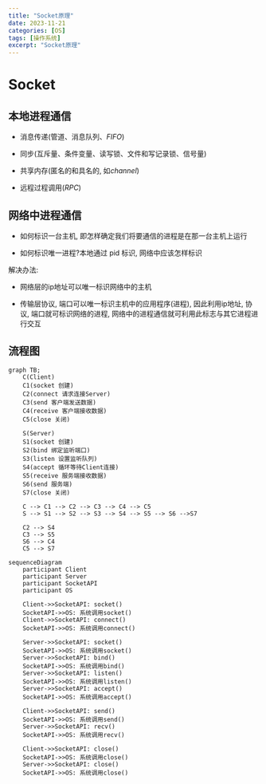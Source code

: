 ```yaml
---
title: "Socket原理"
date: 2023-11-21
categories: [OS]
tags: [操作系统]
excerpt: "Socket原理"
---
```


# Socket

## 本地进程通信

- 消息传递(管道、消息队列、$FIFO$)

- 同步(互斥量、条件变量、读写锁、文件和写记录锁、信号量)

- 共享内存(匿名的和具名的, 如$channel$)

- 远程过程调用($RPC$)

## 网络中进程通信

- 如何标识一台主机, 即怎样确定我们将要通信的进程是在那一台主机上运行

- 如何标识唯一进程?本地通过 pid 标识, 网络中应该怎样标识

解决办法:

- 网络层的ip地址可以唯一标识网络中的主机

- 传输层协议, 端口可以唯一标识主机中的应用程序(进程), 因此利用ip地址, 协议, 端口就可标识网络的进程, 网络中的进程通信就可利用此标志与其它进程进行交互

## 流程图

```mermaid
graph TB;
    C(Client)
    C1(socket 创建)
    C2(connect 请求连接Server)
    C3(send 客户端发送数据)
    C4(receive 客户端接收数据)
    C5(close 关闭)

    S(Server)
    S1(socket 创建)
    S2(bind 绑定监听端口)
    S3(listen 设置监听队列)
    S4(accept 循环等待Client连接)
    S5(receive 服务端接收数据)
    S6(send 服务端)
    S7(close 关闭)

    C --> C1 --> C2 --> C3 --> C4 --> C5
    S --> S1 --> S2 --> S3 --> S4 --> S5 --> S6 -->S7

    C2 --> S4
    C3 --> S5
    S6 --> C4
    C5 --> S7
```

```mermaid
sequenceDiagram
    participant Client
    participant Server
    participant SocketAPI
    participant OS

    Client->>SocketAPI: socket()
    SocketAPI->>OS: 系统调用socket()
    Client->>SocketAPI: connect()
    SocketAPI->>OS: 系统调用connect()

    Server->>SocketAPI: socket()
    SocketAPI->>OS: 系统调用socket()
    Server->>SocketAPI: bind()
    SocketAPI->>OS: 系统调用bind()
    Server->>SocketAPI: listen()
    SocketAPI->>OS: 系统调用listen()
    Server->>SocketAPI: accept()
    SocketAPI->>OS: 系统调用accept()

    Client->>SocketAPI: send()
    SocketAPI->>OS: 系统调用send()
    Server->>SocketAPI: recv()
    SocketAPI->>OS: 系统调用recv()

    Client->>SocketAPI: close()
    SocketAPI->>OS: 系统调用close()
    Server->>SocketAPI: close()
    SocketAPI->>OS: 系统调用close()
```